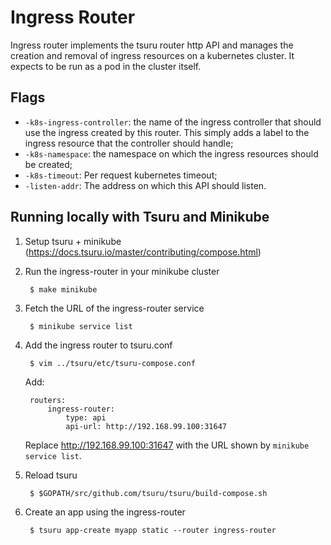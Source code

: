 # Ingress Router

Ingress router implements the tsuru router http API and manages the creation and removal of
ingress resources on a kubernetes cluster. It expects to be run as a pod in the cluster itself.

## Flags

- `-k8s-ingress-controller`: the name of the ingress controller that should use the ingress created by this router. This simply adds a label to the ingress resource that the controller should handle;
- `-k8s-namespace`: the namespace on which the ingress resources should be created;
- `-k8s-timeout`: Per request kubernetes timeout;
- `-listen-addr`: The address on which this API should listen.

## Running locally with Tsuru and Minikube

1. Setup tsuru + minikube (https://docs.tsuru.io/master/contributing/compose.html)

2. Run the ingress-router in your minikube cluster

        $ make minikube

3. Fetch the URL of the ingress-router service

        $ minikube service list

4. Add the ingress router to tsuru.conf

        $ vim ../tsuru/etc/tsuru-compose.conf

    Add:

        routers:
            ingress-router:
                type: api
                api-url: http://192.168.99.100:31647

    Replace http://192.168.99.100:31647 with the URL shown by `minikube service list`.

5. Reload tsuru

        $ $GOPATH/src/github.com/tsuru/tsuru/build-compose.sh

6. Create an app using the ingress-router

        $ tsuru app-create myapp static --router ingress-router

